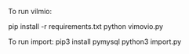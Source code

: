 To run vilmio:

pip install -r requirements.txt
python vimovio.py

To run import:
pip3 install pymysql
python3 import.py
